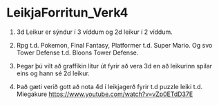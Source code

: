 # LeikjaForritun_Verk4

1. 3d Leikur er sýndur í 3 víddum og 2d leikur í 2 víddum.

2. Rpg t.d. Pokemon, Final Fantasy, Platformer t.d. Super Mario. Og svo Tower Defense t.d. Bloons Tower Defense.

3. Þegar þú vilt að graffíkin lítur út fyrir að vera 3d en að leikurinn spilar eins og hann sé 2d leikur.

4. Það gæti verið gott að nota 4d í leikjagerð fyrir t.d puzzle leiki t.d. Miegakure https://www.youtube.com/watch?v=vZp0ETdD37E
